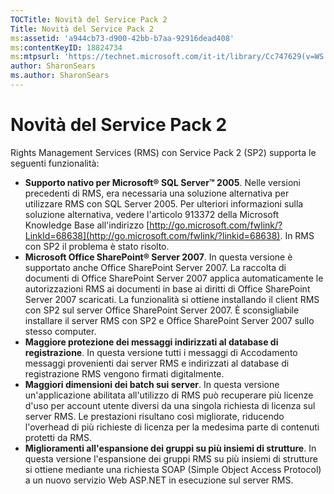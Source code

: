 ```yaml
---
TOCTitle: Novità del Service Pack 2
Title: Novità del Service Pack 2
ms:assetid: 'a944cb73-d900-42bb-b7aa-92916dead408'
ms:contentKeyID: 18824734
ms:mtpsurl: 'https://technet.microsoft.com/it-it/library/Cc747629(v=WS.10)'
author: SharonSears
ms.author: SharonSears
---
```


Novità del Service Pack 2
=========================

Rights Management Services (RMS) con Service Pack 2 (SP2) supporta le seguenti funzionalità:

-   **Supporto nativo per Microsoft® SQL Server™ 2005**. Nelle versioni precedenti di RMS, era necessaria una soluzione alternativa per utilizzare RMS con SQL Server 2005. Per ulteriori informazioni sulla soluzione alternativa, vedere l'articolo 913372 della Microsoft Knowledge Base all'indirizzo [http://go.microsoft.com/fwlink/?LinkId=68638](http://go.microsoft.com/fwlink/?linkid=68638). In RMS con SP2 il problema è stato risolto.
-   **Microsoft Office SharePoint® Server 2007**. In questa versione è supportato anche Office SharePoint Server 2007. La raccolta di documenti di Office SharePoint Server 2007 applica automaticamente le autorizzazioni RMS ai documenti in base ai diritti di Office SharePoint Server 2007 scaricati. La funzionalità si ottiene installando il client RMS con SP2 sul server Office SharePoint Server 2007. È sconsigliabile installare il server RMS con SP2 e Office SharePoint Server 2007 sullo stesso computer.
-   **Maggiore protezione dei messaggi indirizzati al database di registrazione**. In questa versione tutti i messaggi di Accodamento messaggi provenienti dai server RMS e indirizzati al database di registrazione RMS vengono firmati digitalmente.
-   **Maggiori dimensioni dei batch sui server**. In questa versione un'applicazione abilitata all'utilizzo di RMS può recuperare più licenze d'uso per account utente diversi da una singola richiesta di licenza sul server RMS. Le prestazioni risultano così migliorate, riducendo l'overhead di più richieste di licenza per la medesima parte di contenuti protetti da RMS.
-   **Miglioramenti all'espansione dei gruppi su più insiemi di strutture**. In questa versione l'espansione dei gruppi RMS su più insiemi di strutture si ottiene mediante una richiesta SOAP (Simple Object Access Protocol) a un nuovo servizio Web ASP.NET in esecuzione sul server RMS.
